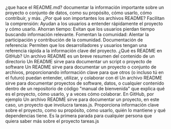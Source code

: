 ¿que hace el README.md?
 documentar la información importante sobre un proyecto o conjunto de datos, como su propósito, cómo usarlo, cómo contribuir, y más.
 ¿Por qué son importantes los archivos README?
Facilitan la comprensión: Ayudan a los usuarios a entender rápidamente el proyecto y cómo usarlo. 
Ahorran tiempo: Evitan que los usuarios pierdan tiempo buscando información relevante. 
Fomentan la comunidad: Alentar la participación y contribución de la comunidad. 
Documentación de referencia: Permiten que los desarrolladores y usuarios tengan una referencia rápida a la información clave del proyecto. 
¿Qué es README en GitHub?
Un archivo README es un breve resumen del contenido de un directorio
Un README sirve para documentar un script o proyecto de software
Un README sirve para documentar un proyecto o conjunto de archivos, proporcionando información clave para que otros (o incluso tú en el futuro) puedan entender, utilizar, y colaborar con él
Un archivo README sirve para documentar proyectos de software, datos, o cualquier contenido dentro de un repositorio de código
"manual de bienvenida" que explica qué es el proyecto, cómo usarlo, y a veces cómo colaborar. En GitHub, por ejemplo
Un archivo README sirve para documentar un proyecto, en este caso, un proyecto que involucra tareas.js. Proporciona información clave sobre el proyecto, como su propósito, cómo usarlo, quién lo mantiene y qué dependencias tiene. Es la primera parada para cualquier persona que quiera saber más sobre el proyecto tareas.js
